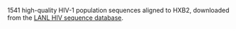 1541 high-quality HIV-1 population sequences aligned to HXB2, downloaded from the [LANL HIV sequence database](https://www.hiv.lanl.gov/content/sequence/HIV/mainpage.html). 
